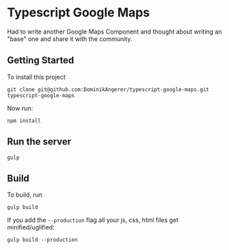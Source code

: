 # Typescript Google Maps

Had to write another Google Maps Component and thought about
writing an "base" one and share it with the community.

## Getting Started

To install this project
```
git clone git@github.com:DominikAngerer/typescript-google-maps.git typescript-google-maps
```

Now run:
```
npm install
```

## Run the server
```
gulp
```

## Build
To build, run
```
gulp build
```
If you add the `--production` flag all your js, css, html files get minified/uglified:
```
gulp build --production
```